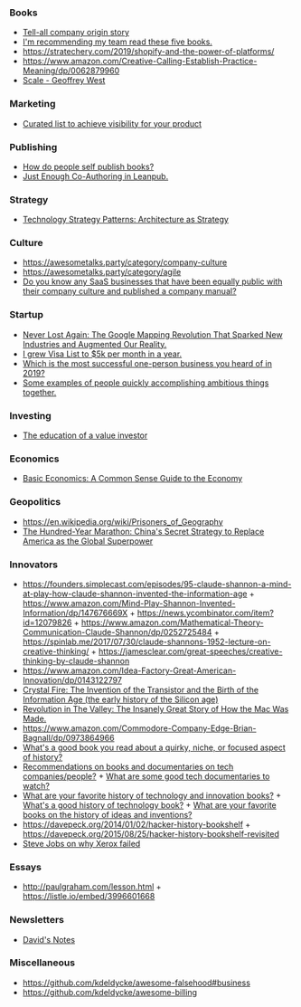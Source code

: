 ### Books

- [Tell-all company origin story](https://twitter.com/SachinMonga/status/1178522941954220033)
- [I'm recommending my team read these five books.](https://twitter.com/dcancel/status/1206918216309706752)
- https://stratechery.com/2019/shopify-and-the-power-of-platforms/
- https://www.amazon.com/Creative-Calling-Establish-Practice-Meaning/dp/0062879960
- [Scale - Geoffrey West](https://twitter.com/ThomasADorfer/status/1206597474057674753)

### Marketing

- [Curated list to achieve visibility for your product](https://github.com/dehenne/awesome-visibility)

### Publishing

- [How do people self publish books?](https://twitter.com/EmmaWedekind/status/1177325024887418880)
- [Just Enough Co-Authoring in Leanpub.](https://leanpub.com/jeco-authoring)

### Strategy

- [Technology Strategy Patterns: Architecture as Strategy](https://learning.oreilly.com/library/view/technology-strategy-patterns/9781492040866)

### Culture

- https://awesometalks.party/category/company-culture
- https://awesometalks.party/category/agile
- [Do you know any SaaS businesses that have been equally public with their company culture and published a company manual?](https://twitter.com/arvidkahl/status/1213506047341715457)

### Startup

- [Never Lost Again: The Google Mapping Revolution That Sparked New Industries and Augmented Our Reality.](https://www.amazon.com/Never-Lost-Again-Revolution-Industries/dp/0062673041)
- [I grew Visa List to \$5k per month in a year.](https://news.ycombinator.com/item?id=21796088)
- [Which is the most successful one-person business you heard of in 2019?](https://news.ycombinator.com/item?id=21908577)
- [Some examples of people quickly accomplishing ambitious things together.](https://patrickcollison.com/fast)

### Investing

- [The education of a value investor](https://twitter.com/hirwaadolphe/status/1206570768659877888)

### Economics

- [Basic Economics: A Common Sense Guide to the Economy](https://www.amazon.com/Basic-Economics-Common-Sense-Economy/dp/0465002609)

### Geopolitics

- https://en.wikipedia.org/wiki/Prisoners_of_Geography
- [The Hundred-Year Marathon: China's Secret Strategy to Replace America as the Global Superpower ](https://www.goodreads.com/book/show/20696000-the-hundred-year-marathon)

### Innovators

- https://founders.simplecast.com/episodes/95-claude-shannon-a-mind-at-play-how-claude-shannon-invented-the-information-age + https://www.amazon.com/Mind-Play-Shannon-Invented-Information/dp/147676669X + https://news.ycombinator.com/item?id=12079826 + https://www.amazon.com/Mathematical-Theory-Communication-Claude-Shannon/dp/0252725484 + https://spinlab.me/2017/07/30/claude-shannons-1952-lecture-on-creative-thinking/ + https://jamesclear.com/great-speeches/creative-thinking-by-claude-shannon
- https://www.amazon.com/Idea-Factory-Great-American-Innovation/dp/0143122797
- [Crystal Fire: The Invention of the Transistor and the Birth of the Information Age (the early history of the Silicon age)](https://www.amazon.com/gp/product/0393318516)
- [Revolution in The Valley: The Insanely Great Story of How the Mac Was Made.](https://www.amazon.com/Revolution-Valley-Insanely-Great-Story/dp/1449316247)
- https://www.amazon.com/Commodore-Company-Edge-Brian-Bagnall/dp/0973864966
- [What's a good book you read about a quirky, niche, or focused aspect of history?](https://twitter.com/chimeracoder/status/1207813952027156481)
- [Recommendations on books and documentaries on tech companies/people?](https://news.ycombinator.com/item?id=17204467) + [What are some good tech documentaries to watch?](https://news.ycombinator.com/item?id=19188333)
- [What are your favorite history of technology and innovation books?](https://twitter.com/hmason/status/636192085419409408) + [What's a good history of technology book?](https://news.ycombinator.com/item?id=18083620) + [What are your favorite books on the history of ideas and inventions?](https://news.ycombinator.com/item?id=13573664)
- https://davepeck.org/2014/01/02/hacker-history-bookshelf + https://davepeck.org/2015/08/25/hacker-history-bookshelf-revisited
- [ Steve Jobs on why Xerox failed](https://news.ycombinator.com/item?id=18844370)

### Essays

- http://paulgraham.com/lesson.html + https://listle.io/embed/3996601668

### Newsletters

- [David's Notes](https://davidsnotes.substack.com/archive)

### Miscellaneous

- https://github.com/kdeldycke/awesome-falsehood#business
- https://github.com/kdeldycke/awesome-billing
